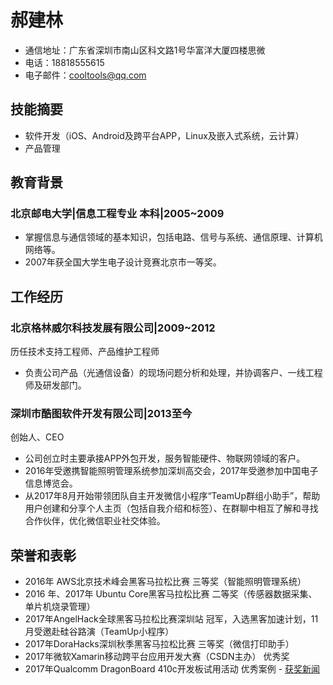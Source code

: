 # 郝建林
* 通信地址：广东省深圳市南山区科文路1号华富洋大厦四楼思微
* 电话：18818555615
* 电子邮件：cooltools@qq.com

## 技能摘要
* 软件开发（iOS、Android及跨平台APP，Linux及嵌入式系统，云计算）
* 产品管理

## 教育背景
### 北京邮电大学|信息工程专业 本科|2005~2009
* 掌握信息与通信领域的基本知识，包括电路、信号与系统、通信原理、计算机网络等。
* 2007年获全国大学生电子设计竞赛北京市一等奖。

## 工作经历
### 北京格林威尔科技发展有限公司|2009~2012
历任技术支持工程师、产品维护工程师
* 负责公司产品（光通信设备）的现场问题分析和处理，并协调客户、一线工程师及研发部门。
### 深圳市酷图软件开发有限公司|2013至今
创始人、CEO
* 公司创立时主要承接APP外包开发，服务智能硬件、物联网领域的客户。
* 2016年受邀携智能照明管理系统参加深圳高交会，2017年受邀参加中国电子信息博览会。
* 从2017年8月开始带领团队自主开发微信小程序“TeamUp群组小助手”，帮助用户创建和分享个人主页（包括自我介绍和标签）、在群聊中相互了解和寻找合作伙伴，优化微信职业社交体验。

## 荣誉和表彰
* 2016年 AWS北京技术峰会黑客马拉松比赛 三等奖（智能照明管理系统）
* 2016 年、2017年  Ubuntu Core黑客马拉松比赛 二等奖（传感器数据采集、单片机烧录管理）
* 2017年AngelHack全球黑客马拉松比赛深圳站 冠军，入选黑客加速计划，11月受邀赴硅谷路演（TeamUp小程序）
* 2017年DoraHacks深圳秋季黑客马拉松比赛 三等奖（微信打印助手）
* 2017年微软Xamarin移动跨平台应用开发大赛（CSDN主办） 优秀奖
* 2017年Qualcomm DragonBoard 410c开发板试用活动 优秀案例 - [获奖新闻](http://geek.csdn.net/news/detail/248543)